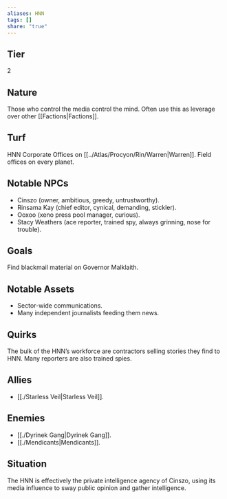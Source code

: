 ```yaml
---
aliases: HNN
tags: []
share: "true"
---
```


## Tier

2

## Nature

Those who control the media control the mind. Often use this as leverage over other [[Factions|Factions]].

## Turf

HNN Corporate Offices on [[../Atlas/Procyon/Rin/Warren|Warren]]. Field offices on every planet.

## Notable NPCs

- Cinszo (owner, ambitious, greedy, untrustworthy).
- Rinsama Kay (chief editor, cynical, demanding, stickler).
- Ooxoo (xeno press pool manager, curious).
- Stacy Weathers (ace reporter, trained spy, always grinning, nose for trouble).


## Goals

Find blackmail material on Governor Malklaith.

## Notable Assets

- Sector-wide communications.
- Many independent journalists feeding them news.


## Quirks

The bulk of the HNN’s workforce are contractors selling stories they find to HNN. Many reporters are also trained spies.

## Allies

- [[./Starless Veil|Starless Veil]].


## Enemies

- [[./Dyrinek Gang|Dyrinek Gang]].
- [[./Mendicants|Mendicants]].


## Situation

The HNN is effectively the private intelligence agency of Cinszo, using its media influence to sway public opinion and gather intelligence.
